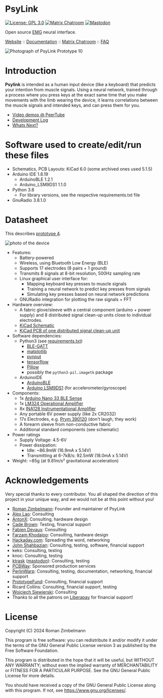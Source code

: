 # PsyLink

[![License: GPL 3.0](https://img.shields.io/badge/license-GPL_v3.0-blue.svg)](https://www.gnu.org/licenses/gpl-3.0.html)
[![Matrix Chatroom](https://img.shields.io/badge/chat-join%20us-green.svg)](https://matrix.to/#/#psylink:matrix.org)
[![Mastodon](https://img.shields.io/mastodon/follow/106535899613227044.svg?domain=https%3A%2F%2Ffosstodon.org&style=social)](https://fosstodon.org/@psylink)

Open source [EMG](https://en.wikipedia.org/wiki/Electromyography) neural interface.

[Website](https://psylink.me) ::
[Documentation](https://codeberg.org/psylink/psylink/wiki) ::
[Matrix Chatroom](https://matrix.to/#/#psylink:matrix.org) ::
[FAQ](https://psylink.me/faq)

![Photograph of PsyLink Prototype 10](https://psylink.me/img/prototypes/p10.jpg)

# Introduction

**Psylink** is intended as a human input device (like a keyboard) that predicts your
intention from muscle signals.  Using a neural network, trained through a
process where you press keys at the exact same time that you make movements
with the limb wearing the device, it learns correlations between the muscle
signals and intended keys, and can press them for you.

- [Video demos @ PeerTube](https://peertube.linuxrocks.online/video-channels/psylink/videos)
- [Development Log](https://psylink.me/blog)
- [Whats Next?](https://codeberg.org/psylink/psylink/wiki/Next-Steps)

# Software used to create/edit/run these files

- Schematics, PCB Layouts: KiCad 6.0 (some archived ones used 5.1.5)
- Arduino IDE 1.8.19
    - ArduinoBLE 1.2.1
    - Arduino\_LSM9DS1 1.1.0
- Python 3.8
    - For library versions, see the respective requirements.txt file
- GnuRadio 3.8.1.0

# Datasheet

This describes [prototype 4](https://psylink.me/p4).

![photo of the device](https://psylink.me/img/prototypes/p4.jpg)

- Features:
    - Battery-powered
    - Wireless, using Bluetooth Low Energy (BLE)
    - Supports 17 electrodes (8 pairs + 1 ground)
    - Transmits 8 signals at 8-bit resolution, 500Hz sampling rate
    - Linux graphical user interface for:
        - Mapping keyboard key presses to muscle signals
        - Training a neural network to predict key presses from signals
        - Simulating key presses based on neural network predictions
    - GNURadio integration for plotting the raw signals + FFT
- Hardware overview:
    - A fabric glove/sleeve with a central component (arduino + power supply)
      and 8 distributed signal clean-up units close to individual electrodes.
    - [KiCad Schematic](schematics/myocular0.5.1.sch)
    - [KiCad PCB of one distributed signal clean-up unit](schematics/myocular0.5.1d.kicad_pcb)
- Software dependencies:
    - Python3 (see [requirements.txt](python/requirements.txt))
        - [BLE-GATT](https://pypi.org/project/BLE-GATT/)
        - [matplotlib](https://matplotlib.org/)
        - [pynput](https://pypi.org/project/pynput/)
        - [tensorflow](https://www.tensorflow.org/)
        - [Pillow](https://python-pillow.org)
        - possibly the `python3-pil.imagetk` package
    - ArduinoIDE
        - [ArduinoBLE](https://www.arduino.cc/en/Reference/ArduinoBLE)
        - [Arduino LSM9DS1](https://www.arduino.cc/en/Reference/ArduinoLSM9DS1) (for accelerometer/gyroscope)
- Components:
    - 1x [Arduino Nano 33 BLE Sense](https://store.arduino.cc/arduino-nano-33-ble-sense)
    - 1x [LM324 Operational Amplifier](https://www.ti.com/product/LM324)
    - 8x [INA128 Instrumentational Amplifier](https://www.ti.com/product/INA128)
    - Any portable 6V power supply (like 2x CR2032)
    - 17x Electrodes, e.g. [Prym 390120](https://www.prym.com/en/non-sew-refill-for-390120-smooth-cap-10mm-silver-coloured-390104) (don't laugh, they work)
    - A forearm sleeve from non-conductive fabric
    - Additional standard components (see schematic)
- Power ratings
    - Supply Voltage: 4.5-6V
    - Power dissipation:
        - Idle: ~86.9mW (16.9mA x 5.14V)
        - Transmitting at 6-7kB/s: 92.5mW (18.0mA x 5.14V)
- Weight: ~85g (at 9.81m/s² gravitational acceleration)

# Acknowledgements

Very special thanks to every contributor. You all shaped the direction of this
project in your unique way, and we would not be at this point without you!

- [Roman Zimbelmann](https://rzim.dev): Founder and maintainer of PsyLink
- [Alex Lao](http://www.voltagedivide.com/): Consulting
- [AntonX](https://www.linkedin.com/in/anton-x/): Consulting, hardware design
- [Cade Brown](https://cade.site/): Testing, financial support
- [Fabien Devaux](http://github.com/fdev31/): Consulting
- [Farzam Khodajoo](https://www.linkedin.com/in/farzam-khodajoo): Consulting, hardware design
- [Hackaday.com](https://hackaday.com/2022/01/07/psylink-an-open-source-neural-interface-for-non-invasive-emg/): Spreading the word, networking
- [John Shahbazian](https://github.com/jshahbazi): Consulting, testing, software, financial support
- keks: Consulting, testing
- knoc: Consulting, testing
- [ktrask](https://twitter.com/ktrask23) ([mastodon](https://chaos.social/@ktrask)): Consulting, testing
- [PCBWay](https://pcbway.com): Sponsored production services
- [PerlinWarp](https://twitter.com/perlinwarp): Consulting, testing, documentation, networking, financial support
- [PrototypeFund](https://prototypefund.de): Consulting, financial support
- Ricard Collins: Consulting, financial support, testing
- [Wojciech Siewierski](https://einval.eu): Consulting
- Thanks to all the patrons on [Liberapay](https://liberapay.com/psylink/) for financial support!

# License

Copyright (C) 2024  Roman Zimbelmann

This program is free software: you can redistribute it and/or modify
it under the terms of the GNU General Public License version 3 as
published by the Free Software Foundation.

This program is distributed in the hope that it will be useful,
but WITHOUT ANY WARRANTY; without even the implied warranty of
MERCHANTABILITY or FITNESS FOR A PARTICULAR PURPOSE.  See the
GNU General Public License for more details.

You should have received a copy of the GNU General Public License
along with this program.  If not, see <https://www.gnu.org/licenses/>.
